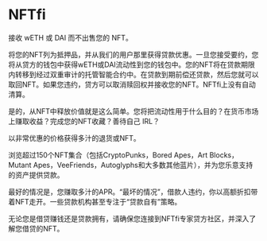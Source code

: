 # 

# NFTfi

接收 wETH 或 DAI 而不出售您的 NFT。

将您的NFT列为抵押品，并从我们的用户那里获得贷款优惠。一旦您接受要约，您将从贷方的钱包中获得wETH或DAI流动性到您的钱包中。您的NFT将在贷款期限内转移到经过双重审计的托管智能合约中。在贷款到期前偿还贷款，然后您就可以取回NFT。如果您违约，贷方可以取消赎回权并接收您的NFT。NFTfi上没有自动清算。

是的，从NFT中释放价值就是这么简单。您将把流动性用于什么目的？在货币市场上赚取收益？完成您的NFT收藏？善待自己 IRL？

以非常优惠的价格获得多汁的退货或NFT。

浏览超过150个NFT集合（包括CryptoPunks，Bored Apes，Art Blocks，Mutant Apes，VeeFriends，Autoglyphs和大多数其他蓝片），并为您乐意支持的资产提供贷款。

最好的情况是，您赚取多汁的APR。“最坏的情况”，借款人违约，你以高额折扣带着NFT走开。一些贷款机构甚至专注于“贷款自有”策略。

无论您是借贷赚钱还是贷款拥有，请确保您连接到NFTfi专家贷方社区，并深入了解您借贷的NFT。


